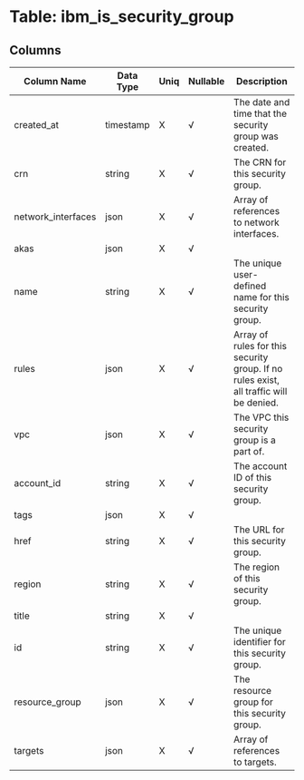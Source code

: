 # Table: ibm_is_security_group

## Columns 

|  Column Name   |  Data Type  | Uniq | Nullable | Description | 
|  ----  | ----  | ----  | ----  | ---- | 
| created_at | timestamp | X | √ | The date and time that the security group was created. | 
| crn | string | X | √ | The CRN for this security group. | 
| network_interfaces | json | X | √ | Array of references to network interfaces. | 
| akas | json | X | √ |  | 
| name | string | X | √ | The unique user-defined name for this security group. | 
| rules | json | X | √ | Array of rules for this security group. If no rules exist, all traffic will be denied. | 
| vpc | json | X | √ | The VPC this security group is a part of. | 
| account_id | string | X | √ | The account ID of this security group. | 
| tags | json | X | √ |  | 
| href | string | X | √ | The URL for this security group. | 
| region | string | X | √ | The region of this security group. | 
| title | string | X | √ |  | 
| id | string | X | √ | The unique identifier for this security group. | 
| resource_group | json | X | √ | The resource group for this security group. | 
| targets | json | X | √ | Array of references to targets. | 


